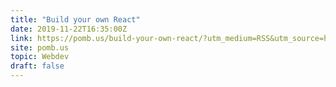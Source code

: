 ```yaml
---
title: "Build your own React"
date: 2019-11-22T16:35:00Z
link: https://pomb.us/build-your-own-react/?utm_medium=RSS&utm_source=hune
site: pomb.us
topic: Webdev
draft: false
---
```


